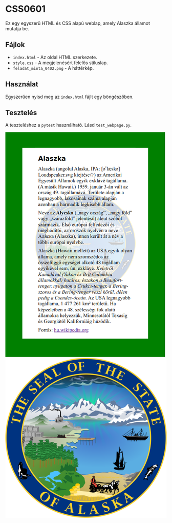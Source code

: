 # CSS0601

Ez egy egyszerű HTML és CSS alapú weblap, amely Alaszka államot mutatja be.

## Fájlok
- `index.html` - Az oldal HTML szerkezete.
- `style.css` - A megjelenésért felelős stíluslap.
- `feladat_minta_0402.png` - A háttérkép.

## Használat
Egyszerűen nyisd meg az `index.html` fájlt egy böngészőben.

## Tesztelés
A teszteléshez a `pytest` használható. Lásd `test_webpage.py`.

![Így kell kinéznie](feladat_minta_0601.png)
![Így kell kinéznie](state_seal_of_alaska.png)
